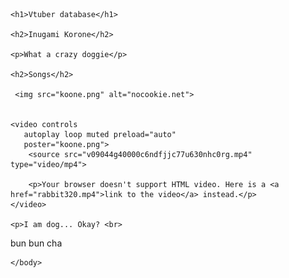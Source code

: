 
<html>
    <head>
        <meta charset="utf-8">
        <title>HTML: Lists</title>
    </head>
    <body>

    <h1>Vtuber database</h1>
    
    <h2>Inugami Korone</h2>
    
    <p>What a crazy doggie</p>
    
    <h2>Songs</h2>
      
     <img src="koone.png" alt="nocookie.net">
        
        
    <video controls 
       autoplay loop muted preload="auto"
       poster="koone.png">
        <source src="v09044g40000c6ndfjjc77u630nhc0rg.mp4" type="video/mp4">
        
        <p>Your browser doesn't support HTML video. Here is a <a href="rabbit320.mp4">link to the video</a> instead.</p>
    </video>
    
    <p>I am dog... Okay? <br>
bun bun cha </p>

    </body>
</html>
